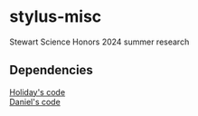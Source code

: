 # stylus-misc
Stewart Science Honors 2024 summer research

## Dependencies
[Holiday's code](https://github.com/holiday-pettijohn/Stylus_Scoring_Generalization)\
[Daniel's code](https://github.com/danieltmarch/StylusArchetypeConverter)
